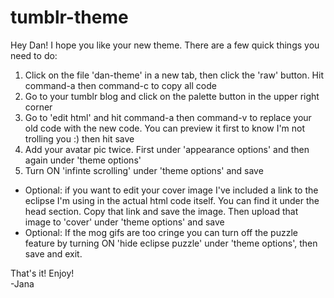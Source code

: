 # tumblr-theme

  Hey Dan! I hope you like your new theme. There are a few quick things you need to do:
  <ol>
    <li>
      Click on the file 'dan-theme' in a new tab, then click the 'raw' button. Hit command-a then command-c to copy all code
    </li>
    <li>
      Go to your tumblr blog and click on the palette button in the upper right corner
    </li>
    <li>
      Go to 'edit html' and hit command-a then command-v to replace your old code with the new code. You can preview it first to know I'm not trolling you :) then hit save
    </li>
    <li>
      Add your avatar pic twice. First under 'appearance options' and then again under 'theme options'
    </li>
    <li>
      Turn ON 'infinte scrolling' under 'theme options' and save
    </li>
  </ol>
  <ul>
    <li>
      Optional: if you want to edit your cover image I've included a link to the eclipse I'm using in the actual html code itself. You can find it under the head section. Copy that link and save the image. Then upload that image to 'cover' under 'theme options' and save
    </li>
    <li>
      Optional: If the mog gifs are too cringe you can turn off the puzzle feature by turning ON 'hide eclipse puzzle' under 'theme options', then save and exit.
    </li>
  </ul>
  
  That's it! Enjoy! <br>
  -Jana
